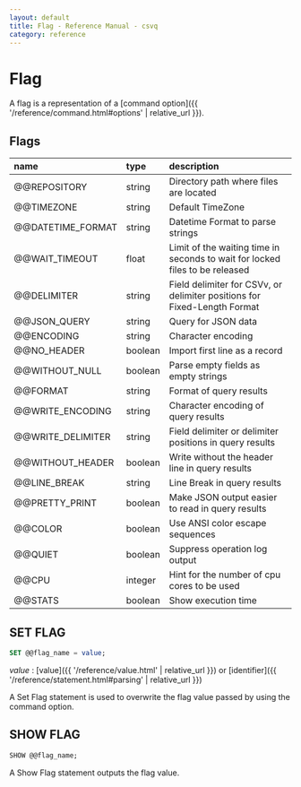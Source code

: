 ```yaml
---
layout: default
title: Flag - Reference Manual - csvq
category: reference
---
```


# Flag

A flag is a representation of a [command option]({{ '/reference/command.html#options' | relative_url }}). 

## Flags

| name | type | description |
| :- | :- | :- |
| @@REPOSITORY      | string  | Directory path where files are located |
| @@TIMEZONE        | string  | Default TimeZone |
| @@DATETIME_FORMAT | string  | Datetime Format to parse strings |
| @@WAIT_TIMEOUT    | float   | Limit of the waiting time in seconds to wait for locked files to be released |
| @@DELIMITER       | string  | Field delimiter for CSVv, or delimiter positions for Fixed-Length Format |
| @@JSON_QUERY      | string  | Query for JSON data |
| @@ENCODING        | string  | Character encoding |
| @@NO_HEADER       | boolean | Import first line as a record |
| @@WITHOUT_NULL    | boolean | Parse empty fields as empty strings |
| @@FORMAT          | string  | Format of query results |
| @@WRITE_ENCODING  | string  | Character encoding of query results |
| @@WRITE_DELIMITER | string  | Field delimiter or delimiter positions in query results |
| @@WITHOUT_HEADER  | boolean | Write without the header line in query results |
| @@LINE_BREAK      | string  | Line Break in query results |
| @@PRETTY_PRINT    | boolean | Make JSON output easier to read in query results |
| @@COLOR           | boolean | Use ANSI color escape sequences |
| @@QUIET           | boolean | Suppress operation log output |
| @@CPU             | integer | Hint for the number of cpu cores to be used |
| @@STATS           | boolean | Show execution time |


## SET FLAG

```sql
SET @@flag_name = value;
```

_value_
: [value]({{ '/reference/value.html' | relative_url }}) or [identifier]({{ '/reference/statement.html#parsing' | relative_url }})

A Set Flag statement is used to overwrite the flag value passed by using the command option. 


## SHOW FLAG

```sql
SHOW @@flag_name;
```

A Show Flag statement outputs the flag value. 

